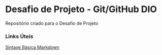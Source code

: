 # Desafio de Projeto - Git/GitHub DIO

Repositório criado para o Desafio de Projeto

### Links Úteis

[Sintaxe Básica Markdown](https://www.markdownguide.org/basic-syntax/)
